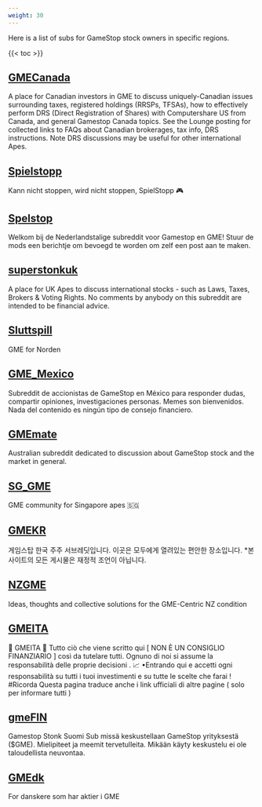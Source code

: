 ```yaml
---
weight: 30
---
```


Here is a list of subs for GameStop stock owners in specific regions.


{{< toc >}}

## [GMECanada](https://www.reddit.com/r/GMECanada/)

A place for Canadian investors in GME to discuss uniquely-Canadian issues surrounding taxes, registered holdings (RRSPs, TFSAs), how to effectively perform DRS (Direct Registration of Shares) with Computershare US from Canada, and general Gamestop Canada topics. See the Lounge posting for collected links to FAQs about Canadian brokerages, tax info, DRS instructions. Note DRS discussions may be useful for other international Apes.

## [Spielstopp](https://www.reddit.com/r/Spielstopp/)

Kann nicht stoppen, wird nicht stoppen, SpielStopp 🎮

## [Spelstop](https://www.reddit.com/r/Spelstop/)

Welkom bij de Nederlandstalige subreddit voor Gamestop en GME! Stuur de mods een berichtje om bevoegd te worden om zelf een post aan te maken.

## [superstonkuk](https://www.reddit.com/r/superstonkuk/)

A place for UK Apes to discuss international stocks - such as Laws, Taxes, Brokers & Voting Rights. No comments by anybody on this subreddit are intended to be financial advice.

## [Sluttspill](https://www.reddit.com/r/Sluttspill/)

GME for Norden

## [GME_Mexico](https://www.reddit.com/r/GME_Mexico/)

Subreddit de accionistas de GameStop en México para responder dudas, compartir opiniones, investigaciones personas. Memes son bienvenidos. Nada del contenido es ningún tipo de consejo financiero.

## [GMEmate](https://www.reddit.com/r/GMEmate/)

Australian subreddit dedicated to discussion about GameStop stock and the market in general.

## [SG_GME](https://www.reddit.com/r/SG_GME/)

GME community for Singapore apes 🇸🇬

## [GMEKR](https://www.reddit.com/r/GMEKR/)

게임스탑 한국 주주 서브레딧입니다. 이곳은 모두에게 열려있는 편안한 장소입니다. *본 사이트의 모든 게시물은 재정적 조언이 아닙니다.

## [NZGME](https://www.reddit.com/r/NZGME/)

Ideas, thoughts and collective solutions for the GME-Centric NZ condition

## [GMEITA](https://www.reddit.com/r/GMEITA/)

💎 GMEITA 💎 Tutto ciò che viene scritto qui [ NON È UN CONSIGLIO FINANZIARIO ] così da tutelare tutti. Ognuno di noi si assume la responsabilità delle proprie decisioni . 📈 •Entrando qui e accetti ogni responsabilità su tutti i tuoi investimenti e su tutte le scelte che farai ! #Ricorda Questa pagina traduce anche i link ufficiali di altre pagine ( solo per informare tutti )

## [gmeFIN](https://www.reddit.com/r/gmeFIN/)

Gamestop Stonk Suomi Sub missä keskustellaan GameStop yrityksestä ($GME). Mielipiteet ja meemit tervetulleita. Mikään käyty keskustelu ei ole taloudellista neuvontaa.

## [GMEdk](https://www.reddit.com/r/GMEdk/)

For danskere som har aktier i GME
